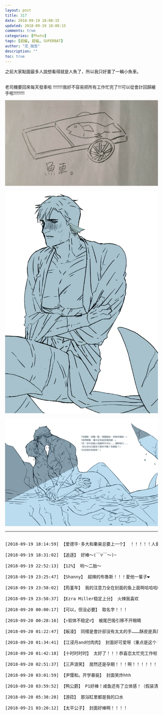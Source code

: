 ```yaml
---
layout: post
title: 317
date: 2018-09-19 18:08:15
updated: 2018-09-19 18:08:15
comments: true
categories: [Photo]
tags: [超蝙, 超蝠, SUPERBAT]
author: "恋_独哲"
description: ""
toc: true
---
```


<p>之前大家點圖最多人說想看得就是人魚了，所以我只好畫了一輛小魚車。<br /><br /></p> 
<p>老司機要回來每天發車啦&nbsp;!!!!!!!!我好不容易把所有工作忙完了!!!可以從會計回歸繪手啦!!!!!!!!!<br /></p>

![](https://raw.githubusercontent.com/alicewish/maple50821/master/img_YW5MWVN1NEpoZFZGcGZnL3grZUg1aFg3MHR4Sm9ucWtncmhmblFxM1JlWXVBK3NUZ3I4MkpBPT0.jpg)

![](https://raw.githubusercontent.com/alicewish/maple50821/master/img_YW5MWVN1NEpoZFZGcGZnL3grZUg1dllLZHFzUE8vNFpFblVvVTkwSVphTW5CSXBjQVZ5aGpBPT0.jpg)

![](https://raw.githubusercontent.com/alicewish/maple50821/master/img_YW5MWVN1NEpoZFZGcGZnL3grZUg1bDQ4ZlltS0VnV0xSZWpOYVZDNTdjOTd4U3RQUXNNaE1BPT0.jpg)

---

<pre>

[2018-09-19 18:14:59] 【爱德华·多大和秦昊总要上一个】 ！！！！！人鱼布鲁西太辣了！

[2018-09-19 18:31:02] 【追逐】 好棒～(￣▽￣～)~

[2018-09-19 22:52:13] 【12%】 哟～二胎～

[2018-09-19 23:25:47] 【Shanny】 超辣的布魯斯！！！愛他一輩子❤️

[2018-09-19 23:58:02] 【筠堇年】 我的注意力全在封面的鱼上面啊哈哈哈哈哈

[2018-09-19 23:58:37] 【Ezra Miller稳定上分】 火辣我喜欢

[2018-09-20 00:00:17] 【可以，但没必要】 取名字！！！

[2018-09-20 00:28:16] 【↑软体不稳定♂】 被尾巴吸引移不开眼睛

[2018-09-20 01:22:47] 【皈凌】 同樣是會計卻没有太太的手………酥皮是真的很熱衷於取名字了

[2018-09-20 01:34:41] 【江浸月and付肉肉】 封面好可爱呀（重点是这个？？？）

[2018-09-20 01:42:18] 【十时时时时】 太好了！！！恭喜恋太忙完工作啦！

[2018-09-20 02:51:37] 【三声浪笑】 居然还是孕期！！！啊！！！！！！

[2018-09-20 03:01:59] 【尹璎和。开学暴毙】 封面笑炸hhh

[2018-09-20 03:59:52] 【鸭公爵】 P1好棒！咸鱼还有了立体感！（假装清纯）

[2018-09-20 05:38:28] 【游菈】 那浴缸里都是我的口水

[2018-09-21 03:20:12] 【太平公子】 封面好棒啊！！！！

</pre>